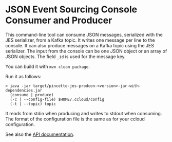 # JSON Event Sourcing Console Consumer and Producer

This command-line tool can consume JSON messages, serialized with the JES serializer, from a Kafka topic. It writes one message per line to the console. It can also produce messages on a Kafka topic using the JES serializer. The input from the console can be one JSON object or an array of JSON objects. The field ```_id``` is used for the message key.

You can build it with ```mvn clean package```.

Run it as follows:

```
> java -jar target/pincette-jes-prodcon-<version>-jar-with-dependencies.jar
  (consume | produce)
  (-c | --config-file) $HOME/.ccloud/config
  (-t | --topic) topic
```

It reads from stdin when producing and writes to stdout when consuming. The format of the configuration file is the same as for your ccloud configuration.

See also the [API documentation](https://www.javadoc.io/doc/net.pincette/pincette-jes-prodcon/latest/index.html).
